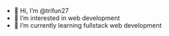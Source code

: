 - 👋 Hi, I’m @trifun27
- 👀 I’m interested in web development
- 🌱 I’m currently learning fullstack web development
<!---
trifun27/trifun27 is a ✨ special ✨ repository because its `README.md` (this file) appears on your GitHub profile.
You can click the Preview link to take a look at your changes.
--->
